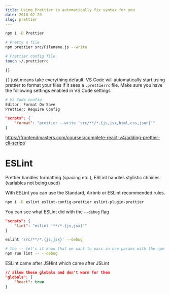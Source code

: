 ```yaml
---
title: Using Prettier to automatically fix syntax for you
date: 2018-02-20
slug: prettier
---
```


```bash
npm i -D Prettier
```

```bash
# Pretty a file
npm prettier src/Filename.js --write
```

```bash
# Prettier config file
touch ~/.prettierrc
```

```
{}
```

`{}` just means take everything default. VS Code will automatically start using prettier to format your files if it sees a `.prettierrc` file. Make sure you have the following settings enabled in VS Code settings

```bash
# VS Code config
Editor: Format On Save
Prettier: Require Config
```

```json
"scrpts": {
	"format": "prettier --write 'src/**/*.{js,jsx,html,css,json}'"
}
```

https://frontendmasters.com/courses/complete-react-v4/adding-prettier-cli-script/

# ESLint

Prettier handles formatting (spacing etc.), ESLint handles stylistic choices (variables not being used)

With ESLint you can use the Standard, Airbnb or ESLint recommended rules.

```bash
npm i -D eslint eslint-config-prettier eslint-plugin-prettier
```

You can see what ESLint did with the `--debug` flag

```json
"scrpts": {
    "lint": "eslint '**/*.{js,jsx}'"
}
```

```bash
eslint 'src/**/*.{js,jsx}' --debug

# the -- let's it know that we want to pass in ore params with the npm command
npm run lint -- --debug
```

ESLint came after JSHint which came after JSLint

```json
// allow these globals and don't warn for them
"globals": {
	"React": true
}
```
